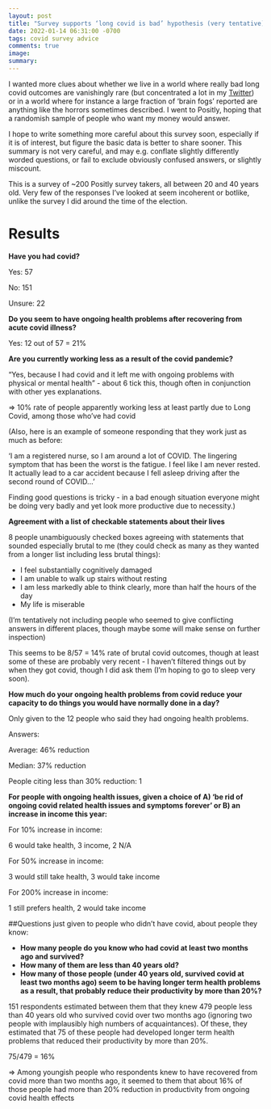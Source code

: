 ```yaml
---
layout: post
title: "Survey supports ‘long covid is bad’ hypothesis (very tentative)"
date: 2022-01-14 06:31:00 -0700
tags: covid survey advice
comments: true
image:
summary:
---
```


I wanted more clues about whether we live in a world where really bad long covid outcomes are vanishingly rare (but concentrated a lot in my [Twitter](https://twitter.com/KatjaGrace/status/1480780277156773889)) or in a world where for instance a large fraction of ‘brain fogs’ reported are anything like the horrors sometimes described. I went to Positly, hoping that a randomish sample of people who want my money would answer.

I hope to write something more careful about this survey soon, especially if it is of interest, but figure the basic data is better to share sooner. This summary is not very careful, and may e.g. conflate slightly differently worded questions, or fail to exclude obviously confused answers, or slightly miscount.

This is a survey of ~200 Positly survey takers, all between 20 and 40 years old. Very few of the responses I’ve looked at seem incoherent or botlike, unlike the survey I did around the time of the election.<!--ex-->

# Results

**Have you had covid?**

Yes: 57

No: 151

Unsure: 22

**Do you seem to have ongoing health problems after recovering from acute covid illness?**

Yes: 12 out of 57 = 21%

**Are you currently working less as a result of the covid pandemic?**

“Yes, because I had covid and it left me with ongoing problems with physical or mental health” - about 6 tick this, though often in conjunction with other yes explanations.

=> 10% rate of people apparently working less at least partly due to Long Covid, among those who’ve had covid

(Also, here is an example of someone responding that they work just as much as before:

‘I am a registered nurse, so I am around a lot of COVID. The lingering symptom that has been the worst is the fatigue. I feel like I am never rested. It actually lead to a car accident because I fell asleep driving after the second round of COVID...’

Finding good questions is tricky - in a bad enough situation everyone might be doing very badly and yet look more productive due to necessity.)

**Agreement with a list of checkable statements about their lives**

8 people unambiguously checked boxes agreeing with statements that sounded especially brutal to me (they could check as many as they wanted from a longer list including less brutal things):

* I feel substantially cognitively damaged
* I am unable to walk up stairs without resting
* I am less markedly able to think clearly, more than half the hours of the day
* My life is miserable

(I’m tentatively not including people who seemed to give conflicting answers in different places, though maybe some will make sense on further inspection)

This seems to be 8/57 = 14% rate of brutal covid outcomes, though at least some of these are probably very recent - I haven’t filtered things out by when they got covid, though I did ask them (I’m hoping to go to sleep very soon).

**How much do your ongoing health problems from covid reduce your capacity to do things you would have normally done in a day?**

Only given to the 12 people who said they had ongoing health problems.

Answers:

Average: 46% reduction

Median: 37% reduction

People citing less than 30% reduction: 1

**For people with ongoing health issues, given a choice of A) ‘be rid of ongoing covid related health issues and symptoms forever’ or B) an increase in income this year:**

For 10% increase in income:

6 would take health, 3 income, 2 N/A

For 50% increase in income:

3 would still take health, 3 would take income

For 200% increase in income:

1 still prefers health, 2 would take income

##Questions just given to people who didn’t have covid, about people they know:

* **How many people do you know who had covid at least two months ago and survived?**
* **How many of them are less than 40 years old?**
* **How many of those people (under 40 years old, survived covid at least two months ago) seem to be having longer term health problems as a result, that probably reduce their productivity by more than 20%?**

151 respondents estimated between them that they knew 479 people less than 40 years old who survived covid over two months ago (ignoring two people with implausibly high numbers of acquaintances). Of these, they estimated that 75 of these people had developed longer term health problems that reduced their productivity by more than 20%.

75/479 = 16%

=> Among youngish people who respondents knew to have recovered from covid more than two months ago, it seemed to them that about 16% of those people had more than 20% reduction in productivity from ongoing covid health effects
